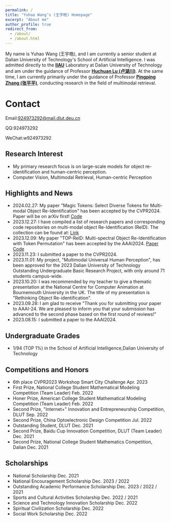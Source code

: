 ```yaml
---
permalink: /
title: "Yuhao Wang’s (王宇皓) Homepage"
excerpt: "About me"
author_profile: true
redirect_from: 
  - /about/
  - /about.html
---
```


My name is Yuhao Wang (王宇皓), and I am currently a senior student at Dalian University of Technology's School of Artificial Intelligence. I was admitted directly to the [**IIAU**](https://ice.dlut.edu.cn/IIAU/en/welcome-to-our-iiau-lab-english/index.html) Laboratory at Dalian University of Technology and am under the guidance of Professor [**Huchuan Lu (卢湖川)**](https://scholar.google.com/citations?user=D3nE0agAAAAJ&hl=zh-CN&oi=ao). At the same time, I am currently primarily under the guidance of Professor [**Pingping Zhang (张平平)**](https://scholar.google.com/citations?user=MfbIbuEAAAAJ&hl=zh-CN&oi=ao), conducting research in the field of multimodal retrieval. 


Contact
======
Email:924973292@mail.dlut.deu.cn

QQ:924973292

WeChat:w924973292

Research Interest
------
- My primary research focus is on large-scale models for object re-identification and human-centric perception.
- Computer Vision, Multimodal Retrieval, Human-centric Perception


Highlights and News
------
- 2024.02.27: My paper "Magic Tokens: Select Diverse Tokens for Multi-modal Object Re-Identification" has been accepted by the CVPR2024. Paper will be on arXiv first! [Code](https://github.com/924973292/EDITOR)
- 2023.12.27: I have compiled a list of research papers and corresponding code repositories on multi-modal object Re-Identification (ReID). The collection can be found at: [Link](<https://github.com/924973292/Awesome-Multi-Modal-Object-Re-Identification>)
- 2023.12.09: My paper "TOP-ReID: Multi-spectral Object Re-Identification with Token Permutation" has been accepted by the AAAI2024. [Paper](<https://arxiv.org/abs/2312.09612>) [Code](https://github.com/924973292/TOP-ReID)
- 2023.11.23: I submitted a paper to the CVPR2024.
- 2023.11.01: My project, "Multimodal Universal Human Perception", has been approved for the 2023 Dalian University of Technology Outstanding Undergraduate Basic Research Project, with only around 71 students campus-wide.
- 2023.10.20: I was recommended by my teacher to give a thematic presentation at the National Centre for Computer Animation at Bournemouth University in the UK. The title of my presentation is "Rethinking Object Re-identification".
- 2023.09.28: I am glad to receive "Thank you for submitting your paper to AAAI-24. We are pleased to inform you that your submission has advanced to the second phase based on the first round of reviews!"
- 2023.08.15: I submitted a paper to the AAAI2024.

Undergraduate Grades
------
- 1/94 (TOP 1%) in the School of Artificial Intelligence,Dalian University of Technology

Competitions and Honors
------
- 6th place CVPR2023 Workshop Smart City Challenge Apr. 2023
- First Prize, National College Student Mathematical Modeling Competition (Team Leader) Feb. 2022
- Honer Prize, American College Student Mathematical Modeling Competition (Team Leader) Feb. 2022
- Second Prize, "Internet+" Innovation and Entrepreneurship Competition, DLUT Sep. 2022
- Second Prize, China Optoelectronic Design Competition Jul. 2022
- Outstanding Student, DLUT Dec. 2021
- Second Prize, Baidu Cup Innovation Competition, DLUT (Team Leader) Dec. 2021
- Second Prize, National College Student Mathematics Competition, Dalian Dec. 2021

Scholarships
------
- National Scholarship Dec.  2021
- National Encouragement Scholarship Dec. 2023 / 2022
- Outstanding Academic Performance Scholarship Dec. 2023 / 2022 / 2021
- Sports and Cultural Activities Scholarship Dec. 2022 / 2021
- Science and Technology Innovation Scholarship Dec. 2022
- Spiritual Civilization Scholarship Dec. 2022
- Social Work Scholarship Dec. 2022
